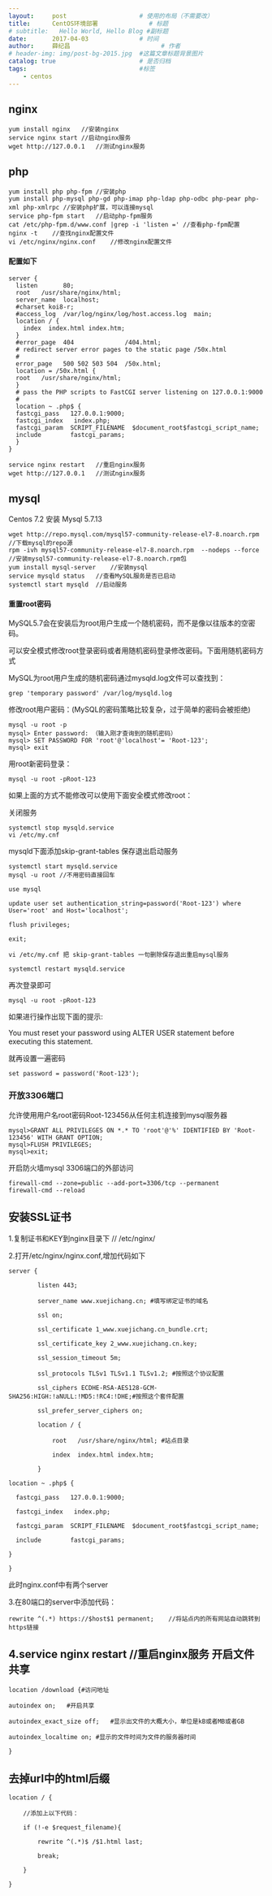 ```yaml
---
layout:     post   				    # 使用的布局（不需要改）
title:      CentOS环境部署 				# 标题 
# subtitle:   Hello World, Hello Blog #副标题
date:       2017-04-03 				# 时间
author:     薛纪昌 						# 作者
# header-img: img/post-bg-2015.jpg 	#这篇文章标题背景图片
catalog: true 						# 是否归档
tags:								#标签
    - centos
---
```


nginx
------------
```
yum install nginx	//安装nginx
service nginx start	//启动nginx服务
wget http://127.0.0.1	//测试nginx服务
```

php 
------------
```
yum install php php-fpm	//安装php
yum install php-mysql php-gd php-imap php-ldap php-odbc php-pear php-xml php-xmlrpc	//安装php扩展，可以连接mysql
service php-fpm start	//启动php-fpm服务
cat /etc/php-fpm.d/www.conf |grep -i 'listen ='	//查看php-fpm配置
nginx -t	//查找nginx配置文件
vi /etc/nginx/nginx.conf	//修改nginx配置文件
```
#### 配置如下
```
server {
  listen       80;
  root   /usr/share/nginx/html;
  server_name  localhost;
  #charset koi8-r;
  #access_log  /var/log/nginx/log/host.access.log  main;
  location / {
  	index  index.html index.htm;
  }
  #error_page  404              /404.html;
  # redirect server error pages to the static page /50x.html
  #
  error_page   500 502 503 504  /50x.html;
  location = /50x.html {
  root   /usr/share/nginx/html;
  }
  # pass the PHP scripts to FastCGI server listening on 127.0.0.1:9000
  #
  location ~ .php$ {
  fastcgi_pass   127.0.0.1:9000;
  fastcgi_index   index.php;
  fastcgi_param  SCRIPT_FILENAME  $document_root$fastcgi_script_name;
  include        fastcgi_params;
  }
}
```
```
service nginx restart	//重启nginx服务
wget http://127.0.0.1	//测试nginx服务
```
mysql 
------------
Centos 7.2 安装 Mysql 5.7.13
```
wget http://repo.mysql.com/mysql57-community-release-el7-8.noarch.rpm	//下载mysql的repo源
rpm -ivh mysql57-community-release-el7-8.noarch.rpm  --nodeps --force	//安装mysql57-community-release-el7-8.noarch.rpm包
yum install mysql-server	//安装mysql
service mysqld status	//查看MySQL服务是否已启动
systemctl start mysqld	//启动服务
```
#### 重置root密码
MySQL5.7会在安装后为root用户生成一个随机密码，而不是像以往版本的空密码。 

可以安全模式修改root登录密码或者用随机密码登录修改密码。下面用随机密码方式

MySQL为root用户生成的随机密码通过mysqld.log文件可以查找到：
```
grep 'temporary password' /var/log/mysqld.log
```
修改root用户密码：(MySQL的密码策略比较复杂，过于简单的密码会被拒绝)
```
mysql -u root -p
mysql> Enter password: （输入刚才查询到的随机密码）
mysql> SET PASSWORD FOR 'root'@'localhost'= 'Root-123';
mysql> exit
```
用root新密码登录：
```
mysql -u root -pRoot-123
```
如果上面的方式不能修改可以使用下面安全模式修改root：

关闭服务
```
systemctl stop mysqld.service
vi /etc/my.cnf
```
mysqld下面添加skip-grant-tables 保存退出启动服务
```
systemctl start mysqld.service
mysql -u root //不用密码直接回车

use mysql

update user set authentication_string=password('Root-123') where User='root' and Host='localhost';

flush privileges;

exit;

vi /etc/my.cnf 把 skip-grant-tables 一句删除保存退出重启mysql服务 

systemctl restart mysqld.service
```
再次登录即可
```
mysql -u root -pRoot-123
```
如果进行操作出现下面的提示:

You must reset your password using ALTER USER statement before executing this statement.

就再设置一遍密码
```
set password = password('Root-123');
```
### 开放3306端口
允许使用用户名root密码Root-123456从任何主机连接到mysql服务器
```
mysql>GRANT ALL PRIVILEGES ON *.* TO 'root'@'%' IDENTIFIED BY 'Root-123456' WITH GRANT OPTION;
mysql>FLUSH PRIVILEGES;
mysql>exit;
```
开启防火墙mysql 3306端口的外部访问
```
firewall-cmd --zone=public --add-port=3306/tcp --permanent
firewall-cmd --reload
```
安装SSL证书
------------
1.复制证书和KEY到nginx目录下	// /etc/nginx/

2.打开/etc/nginx/nginx.conf,增加代码如下
```
server {

        listen 443;

        server_name www.xuejichang.cn; #填写绑定证书的域名

        ssl on;

        ssl_certificate 1_www.xuejichang.cn_bundle.crt;

        ssl_certificate_key 2_www.xuejichang.cn.key;

        ssl_session_timeout 5m;

        ssl_protocols TLSv1 TLSv1.1 TLSv1.2; #按照这个协议配置

        ssl_ciphers ECDHE-RSA-AES128-GCM-SHA256:HIGH:!aNULL:!MD5:!RC4:!DHE;#按照这个套件配置

        ssl_prefer_server_ciphers on;

        location / {

            root   /usr/share/nginx/html; #站点目录

            index  index.html index.htm;

        }

location ~ .php$ {

  fastcgi_pass   127.0.0.1:9000;

  fastcgi_index   index.php;

  fastcgi_param  SCRIPT_FILENAME  $document_root$fastcgi_script_name;

  include        fastcgi_params;

}

}
```
此时nginx.conf中有两个server

3.在80端口的server中添加代码：
```
rewrite ^(.*) https://$host$1 permanent;	//将站点内的所有网站自动跳转到https链接
```
4.service nginx restart	//重启nginx服务
开启文件共享
------------
```
location /download {#访问地址

autoindex on;   #开启共享

autoindex_exact_size off;	#显示出文件的大概大小，单位是kB或者MB或者GB

autoindex_localtime on;	#显示的文件时间为文件的服务器时间

}
```
去掉url中的html后缀
------------
```
location / {

    //添加上以下代码：

    if (!-e $request_filename){

        rewrite ^(.*)$ /$1.html last;

        break;

    }

}
```
